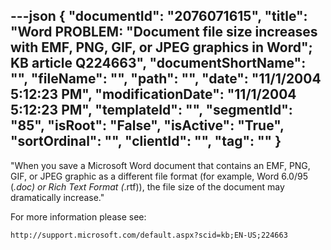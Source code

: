 ---json
{
  "documentId": "2076071615",
  "title": "Word PROBLEM: &quot;Document file size increases with EMF, PNG, GIF, or JPEG graphics in Word&quot;; KB article Q224663",
  "documentShortName": "",
  "fileName": "",
  "path": "",
  "date": "11/1/2004 5:12:23 PM",
  "modificationDate": "11/1/2004 5:12:23 PM",
  "templateId": "",
  "segmentId": "85",
  "isRoot": "False",
  "isActive": "True",
  "sortOrdinal": "",
  "clientId": "",
  "tag": ""
}
---

&quot;When you save a Microsoft Word document that contains an EMF, PNG, GIF, or JPEG graphic as a different file format (for example, Word 6.0/95 (*.doc) or Rich Text Format (*.rtf)), the file size of the document may dramatically increase.&quot;

For more information please see:

    http://support.microsoft.com/default.aspx?scid=kb;EN-US;224663
